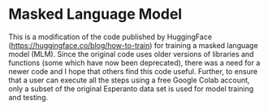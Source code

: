 # Masked Language Model
This is a modification of the code published by HuggingFace (https://huggingface.co/blog/how-to-train) for training a masked language model (MLM). Since the original code uses older versions of libraries and functions (some which have now been deprecated), there was a need for a newer code and I hope that others find this code useful. Further, to ensure that a user can execute all the steps using a free Google Colab account, only a subset of the original Esperanto data set is used for model training and testing.
